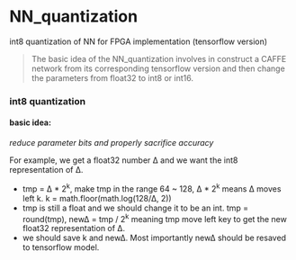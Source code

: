 # NN_quantization
int8 quantization of NN for FPGA implementation (tensorflow version)

> The basic idea of the NN_quantization involves in construct a CAFFE network from its corresponding tensorflow version and then change the parameters from float32 to int8 or int16.

### int8 quantization

  #### basic idea: 
  
  *reduce parameter bits and properly sacrifice accuracy*

For example, we get a float32 number ∆ and we want the int8 representation of ∆. 

* tmp = ∆ * 2<sup>k</sup>, make tmp in the range 64 ~ 128, ∆ * 2<sup>k</sup> means ∆ moves left k. k = math.floor(math.log(128/∆, 2))
* tmp is still a float and we should change it to be an int. tmp = round(tmp), new∆ = tmp / 2<sup>k</sup> meaning tmp move left key to get the new float32 representation of ∆.
* we should save k and new∆. Most importantly new∆ should be resaved to tensorflow model.
